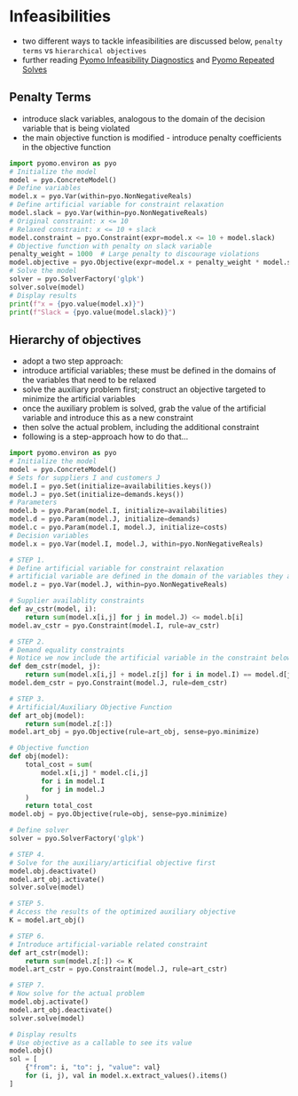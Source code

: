 
# Infeasibilities

- two different ways to tackle infeasibilities are discussed below, `penalty terms` vs `hierarchical objectives`
- further reading [Pyomo Infeasibility Diagnostics](https://pyomo.readthedocs.io/en/6.8.0/contributed_packages/iis.html) and [Pyomo Repeated Solves](https://pyomo.readthedocs.io/en/stable/howto/manipulating.html)

## Penalty Terms

- introduce slack variables, analogous to the domain of the decision variable that is being violated
- the main objective function is modified - introduce penalty coefficients in the objective function

```python
import pyomo.environ as pyo
# Initialize the model
model = pyo.ConcreteModel()
# Define variables
model.x = pyo.Var(within=pyo.NonNegativeReals)
# Define artificial variable for constraint relaxation
model.slack = pyo.Var(within=pyo.NonNegativeReals)
# Original constraint: x <= 10
# Relaxed constraint: x <= 10 + slack
model.constraint = pyo.Constraint(expr=model.x <= 10 + model.slack)
# Objective function with penalty on slack variable
penalty_weight = 1000  # Large penalty to discourage violations
model.objective = pyo.Objective(expr=model.x + penalty_weight * model.slack, sense=pyo.minimize)
# Solve the model
solver = pyo.SolverFactory('glpk')
solver.solve(model)
# Display results
print(f"x = {pyo.value(model.x)}")
print(f"Slack = {pyo.value(model.slack)}")
```

## Hierarchy of objectives

- adopt a two step approach:
- introduce artificial variables; these must be defined in the domains of the variables that need to be relaxed
- solve the auxiliary problem first; construct an objective targeted to minimize the artificial variables
- once the auxiliary problem is solved, grab the value of the artificial variable and introduce this as a new constraint
- then solve the actual problem, including the additional constraint
- following is a step-approach how to do that...

```python
import pyomo.environ as pyo
# Initialize the model
model = pyo.ConcreteModel()
# Sets for suppliers I and customers J
model.I = pyo.Set(initialize=availabilities.keys())
model.J = pyo.Set(initialize=demands.keys())
# Parameters
model.b = pyo.Param(model.I, initialize=availabilities)
model.d = pyo.Param(model.J, initialize=demands)
model.c = pyo.Param(model.I, model.J, initialize=costs)
# Decision variables
model.x = pyo.Var(model.I, model.J, within=pyo.NonNegativeReals)

# STEP 1.
# Define artificial variable for constraint relaxation
# artificial variable are defined in the domain of the variables they are supposed to be relaxing; in this instance assuming the model.J is the variable being violated and hence needs relaxation
model.z = pyo.Var(model.J, within=pyo.NonNegativeReals)

# Supplier availablity constraints
def av_cstr(model, i):
    return sum(model.x[i,j] for j in model.J) <= model.b[i]
model.av_cstr = pyo.Constraint(model.I, rule=av_cstr)

# STEP 2.
# Demand equality constraints
# Notice we now include the artificial variable in the constraint below
def dem_cstr(model, j):
    return sum(model.x[i,j] + model.z[j] for i in model.I) == model.d[j]
model.dem_cstr = pyo.Constraint(model.J, rule=dem_cstr)

# STEP 3.
# Artificial/Auxiliary Objective Function
def art_obj(model):
    return sum(model.z[:])
model.art_obj = pyo.Objective(rule=art_obj, sense=pyo.minimize)

# Objective function
def obj(model):
    total_cost = sum(
        model.x[i,j] * model.c[i,j]
        for i in model.I
        for j in model.J
    )
    return total_cost
model.obj = pyo.Objective(rule=obj, sense=pyo.minimize)

# Define solver
solver = pyo.SolverFactory('glpk')

# STEP 4.
# Solve for the auxiliary/articifial objective first
model.obj.deactivate()
model.art_obj.activate()
solver.solve(model)

# STEP 5.
# Access the results of the optimized auxiliary objective
K = model.art_obj()

# STEP 6.
# Introduce artificial-variable related constraint
def art_cstr(model):
    return sum(model.z[:]) <= K
model.art_cstr = pyo.Constraint(model.J, rule=art_cstr)

# STEP 7.
# Now solve for the actual problem
model.obj.activate()
model.art_obj.deactivate()
solver.solve(model)

# Display results
# Use objective as a callable to see its value
model.obj()
sol = [
    {"from": i, "to": j, "value": val}
    for (i, j), val in model.x.extract_values().items()
]
```
